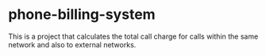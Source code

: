 # phone-billing-system
This is a project that calculates the total call charge for calls within the same network and also to external networks.
